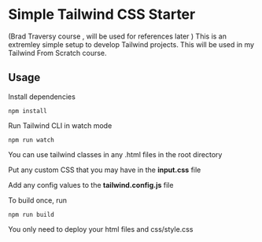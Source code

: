 # Simple Tailwind CSS Starter
(Brad Traversy course , will be used for references later )
This is an extremley simple setup to develop Tailwind projects. This will be used in my Tailwind From Scratch course.

## Usage

Install dependencies

```
npm install
```

Run Tailwind CLI in watch mode

```
npm run watch
```

You can use tailwind classes in any .html files in the root directory

Put any custom CSS that you may have in the **input.css** file

Add any config values to the **tailwind.config.js** file

To build once, run

```
npm run build
```

You only need to deploy your html files and css/style.css
